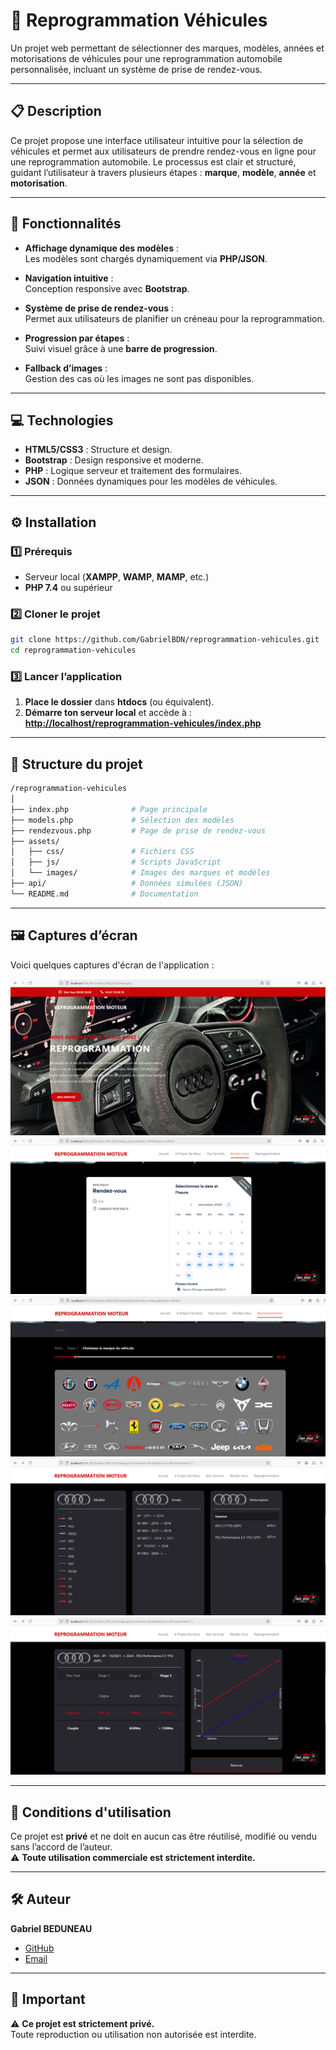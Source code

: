 # 🚗 Reprogrammation Véhicules

Un projet web permettant de sélectionner des marques, modèles, années et motorisations de véhicules pour une reprogrammation automobile personnalisée, incluant un système de prise de rendez-vous.

---

## 📋 Description

Ce projet propose une interface utilisateur intuitive pour la sélection de véhicules et permet aux utilisateurs de prendre rendez-vous en ligne pour une reprogrammation automobile. Le processus est clair et structuré, guidant l’utilisateur à travers plusieurs étapes : **marque**, **modèle**, **année** et **motorisation**.

---

## 🚀 Fonctionnalités

- **Affichage dynamique des modèles** :  
  Les modèles sont chargés dynamiquement via **PHP/JSON**.

- **Navigation intuitive** :  
  Conception responsive avec **Bootstrap**.

- **Système de prise de rendez-vous** :  
  Permet aux utilisateurs de planifier un créneau pour la reprogrammation.

- **Progression par étapes** :  
  Suivi visuel grâce à une **barre de progression**.

- **Fallback d’images** :  
  Gestion des cas où les images ne sont pas disponibles.

---

## 💻 Technologies

- **HTML5/CSS3** : Structure et design.  
- **Bootstrap** : Design responsive et moderne.  
- **PHP** : Logique serveur et traitement des formulaires.  
- **JSON** : Données dynamiques pour les modèles de véhicules.  

---

## ⚙️ Installation

### 1️⃣ **Prérequis**

- Serveur local (**XAMPP**, **WAMP**, **MAMP**, etc.)  
- **PHP 7.4** ou supérieur  

### 2️⃣ **Cloner le projet**

```bash
git clone https://github.com/GabrielBDN/reprogrammation-vehicules.git
cd reprogrammation-vehicules
```

### 3️⃣ **Lancer l’application**

1. **Place le dossier** dans **htdocs** (ou équivalent).  
2. **Démarre ton serveur local** et accède à :  
   **[http://localhost/reprogrammation-vehicules/index.php](http://localhost/reprogrammation-vehicules/index.php)**

---

## 📂 **Structure du projet**

```bash
/reprogrammation-vehicules
│
├── index.php              # Page principale
├── models.php             # Sélection des modèles
├── rendezvous.php         # Page de prise de rendez-vous
├── assets/
│   ├── css/               # Fichiers CSS
│   ├── js/                # Scripts JavaScript
│   └── images/            # Images des marques et modèles
├── api/                   # Données simulées (JSON)
└── README.md              # Documentation
```


---

## 🖼️ **Captures d’écran**

Voici quelques captures d'écran de l'application :

![Exemple de l'application](./ScreenShots/Screen1.png)
![Exemple de l'application](./ScreenShots/Screen2.png)
![Exemple de l'application](./ScreenShots/Screen3.png)
![Exemple de l'application](./ScreenShots/Screen4.png)
![Exemple de l'application](./ScreenShots/Screen5.png)

---

## 🚫 **Conditions d'utilisation**

Ce projet est **privé** et ne doit en aucun cas être réutilisé, modifié ou vendu sans l’accord de l’auteur.  
⚠️ **Toute utilisation commerciale est strictement interdite.**

---

## 🛠️ **Auteur**

**Gabriel BEDUNEAU**  

- [GitHub](https://github.com/GabrielBDN)  
- [Email](mailto:gabriel.beduneau1@gmail.com)  

---

## 📢 **Important**

⚠️ **Ce projet est strictement privé.**  
Toute reproduction ou utilisation non autorisée est interdite.

